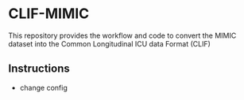 # CLIF-MIMIC
This repository provides the workflow and code to convert the MIMIC dataset into the Common Longitudinal ICU data Format (CLIF) 

## Instructions
- change config